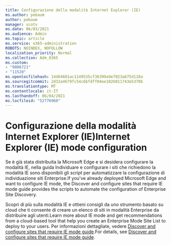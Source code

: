 ```yaml
---
title: Configurazione della modalità Internet Explorer (IE)
ms.author: pebaum
author: pebaum
manager: scotv
ms.date: 06/03/2021
ms.audience: Admin
ms.topic: article
ms.service: o365-administration
ROBOTS: NOINDEX, NOFOLLOW
localization_priority: Normal
ms.collection: Adm_O365
ms.custom:
- "9006721"
- "11520"
ms.openlocfilehash: 14d64601ac1149535cf36399a9e7023a675d118a
ms.sourcegitcommit: 2d32a4679fc54c6bfdff04ee1026811743e5370b
ms.translationtype: MT
ms.contentlocale: it-IT
ms.lasthandoff: 06/04/2021
ms.locfileid: "52776960"
---
```

# <a name="internet-explorer-ie-mode-configuration"></a><span data-ttu-id="80ce1-102">Configurazione della modalità Internet Explorer (IE)</span><span class="sxs-lookup"><span data-stu-id="80ce1-102">Internet Explorer (IE) mode configuration</span></span>

<span data-ttu-id="80ce1-103">Se è già stata distribuita la Microsoft Edge e si desidera configurare la modalità IE, nella guida Individuare e configurare i siti che richiedono la modalità IE sono disponibili gli script per automatizzare la configurazione di individuazione siti Enterprise.</span><span class="sxs-lookup"><span data-stu-id="80ce1-103">If you've already deployed ‎Microsoft Edge‎ and want to configure IE mode, the Discover and configure sites that require IE mode guide provides the scripts to automate the configuration of Enterprise Site Discovery.</span></span> 

<span data-ttu-id="80ce1-104">Scopri di più sulla modalità IE e ottieni consigli da uno strumento basato su cloud che ti consente di creare un elenco di siti in modalità Enterprise da distribuire agli utenti.</span><span class="sxs-lookup"><span data-stu-id="80ce1-104">Learn more about IE mode and get recommendations from a cloud-based tool that help you create an Enterprise Mode Site List to deploy to your users.</span></span> <span data-ttu-id="80ce1-105">Per informazioni dettagliate, vedere [Discover and configure sites that require IE mode guide](https://admin.microsoft.com/AdminPortal/Home?#/modernonboarding/configureiemode).</span><span class="sxs-lookup"><span data-stu-id="80ce1-105">For details, see [Discover and configure sites that require IE mode guide](https://admin.microsoft.com/AdminPortal/Home?#/modernonboarding/configureiemode).</span></span>